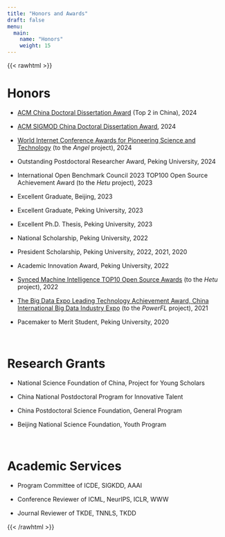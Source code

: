 ```yaml
---
title: "Honors and Awards"
draft: false
menu:
  main:
    name: "Honors"
    weight: 15
---
```


{{< rawhtml >}}

<style>
    ul li { margin-bottom: 15px; }
</style>

<p><h1>Honors</h1></p>

<ul>
<li>
<a href="https://mp.weixin.qq.com/s/1h6XCOzuw_0DeVb1jCti6w">ACM China Doctoral Dissertation Award</a> (Top 2 in China), 2024
</li>
<li>
<a href="https://mp.weixin.qq.com/s/ssXyel3jNogGhV9McNMGyg">ACM SIGMOD China Doctoral Dissertation Award</a>, 2024
</li>
<li>
<a href="https://mp.weixin.qq.com/s/-SWoTLBX7824ybPpogr7fg">World Internet Conference Awards for Pioneering Science and Technology</a> (to the <i>Angel</i> project), 2024
</li>
<li>
Outstanding Postdoctoral Researcher Award, Peking University, 2024
</li>
<li>
International Open Benchmark Council 2023 TOP100 Open Source Achievement Award (to the <i>Hetu</i> project), 2023
</li>
<li>
Excellent Graduate, Beijing, 2023
</li>
<li>
Excellent Graduate, Peking University, 2023
</li>
<li>
Excellent Ph.D. Thesis, Peking University, 2023
</li>
<li>
National Scholarship, Peking University, 2022
</li>
<li>
President Scholarship, Peking University, 2022, 2021, 2020
</li>
<li>
Academic Innovation Award, Peking University, 2022
</li>
<li>
<a href="https://www.jiqizhixin.com/awards/2021/events">Synced Machine Intelligence TOP10 Open Source Awards</a> (to the <i>Hetu</i> project), 2022
</li>
<li>
<a href="https://mp.weixin.qq.com/s/Ai0C9JZTPk5CelcB_VvE5A">The Big Data Expo Leading Technology Achievement Award, China International Big Data Industry Expo</a> (to the <i>PowerFL</i> project), 2021
</li>
<li>
Pacemaker to Merit Student, Peking University, 2020
</li>
</ul>

<br>

<p><h1>Research Grants</h1></p>

<ul>
<li>
National Science Foundation of China, Project for Young Scholars
</li>
<li>
China National Postdoctoral Program for Innovative Talent
</li>
<li>
China Postdoctoral Science Foundation, General Program
</li>
<li>
Beijing National Science Foundation, Youth Program
</li>
</ul>

<br>

<p><h1>Academic Services</h1></p>

<ul>
<li>
Program Committee of ICDE, SIGKDD, AAAI
</li>
<li>
Conference Reviewer of ICML, NeurIPS, ICLR, WWW
</li>
<li>
Journal Reviewer of TKDE, TNNLS, TKDD
</li>
</ul>


{{< /rawhtml >}}
